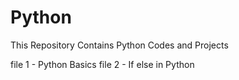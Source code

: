 # Python
This Repository Contains Python Codes and Projects

file 1 - Python Basics
file 2 - If else in Python
